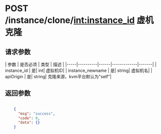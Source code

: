 # POST /instance/clone/<int:instance_id> 虚机克隆


## 请求参数
| 参数 | 是否必须 | 类型 | 描述 | 
|-----|----------|------|-------------|-------|
| instance_id   | 是| int| 虚拟机ID|
| instance_newname   | 是| string| 虚拟机名|
| apiOrigin   | 是| string| 克隆来源，kvm平台默认为"self"|


## 返回参数
```json

	{
	  "msg": "success",
	  "code": 0,
	  "data": {}
    }

```
